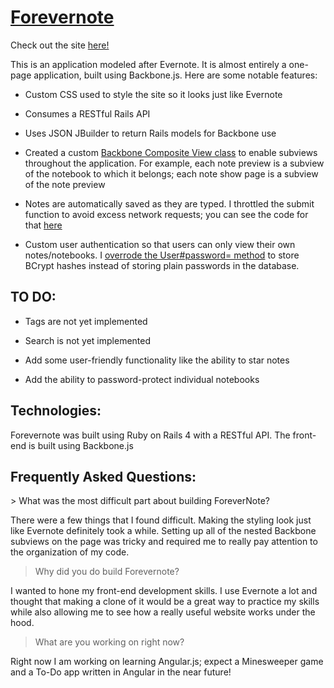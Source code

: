 <h1><a href="forevernote.mtdoss.com">Forevernote</a></h1>
Check out the site <a href="forevernote.mtdoss.com">here!</a>

This is an application modeled after Evernote. It is almost entirely a one-page
application, built using Backbone.js. Here are some notable features:

* Custom CSS used to style the site so it looks just like Evernote

* Consumes a RESTful Rails API

* Uses JSON JBuilder to return Rails models for Backbone use

* Created a custom <a href="https://github.com/mtdoss/Forevernote/blob/master/app/assets/javascripts/utils/composite_view.js">Backbone Composite View class</a> to enable subviews throughout
the application. For example, each note preview is a subview of the notebook
to which it belongs; each note show page is a subview of the note preview

* Notes are automatically saved as they are typed. I throttled the submit
function to avoid excess network requests; you can see the code for that
<a href="https://github.com/mtdoss/Forevernote/blob/master/app/assets/javascripts/views/notes/new.js#L29">here</a>

* Custom user authentication so that users can only view their own notes/notebooks.
I <a href="https://github.com/mtdoss/Forevernote/blob/master/app/models/user.rb#L21">overrode the User#password= method</a> to store BCrypt hashes instead of storing plain passwords in the database.

<h2>TO DO:</h2>

* Tags are not yet implemented

* Search is not yet implemented

* Add some user-friendly functionality like the ability to star notes

* Add the ability to password-protect individual notebooks

<h2>Technologies:</h2>
Forevernote was built using Ruby on Rails 4 with a RESTful API.
The front-end is built using Backbone.js

<h2>Frequently Asked Questions:</h2>
> What was the most difficult part about building ForeverNote?

There were a few things that I found difficult. Making the styling look just like Evernote definitely took a while.
Setting up all of the nested Backbone subviews on the page was tricky and required me to really pay attention to the organization of my code.

> Why did you do build Forevernote?

I wanted to hone my front-end development skills. I use Evernote a lot and thought that making a clone of it would be a great way to practice my skills while also allowing me to see how a really useful website works under the hood.

> What are you working on right now?

Right now I am working on learning Angular.js; expect a Minesweeper game and a To-Do app written in Angular in the near future!
